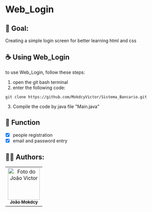 # Web_Login

## 📄 Goal:

Creating a simple login screen for better learning html and css

## ☕ Using Web_Login

to use Web_Login, follow these steps:

1. open the git bash terminal
2. enter the following code:
```
git clone https://github.com/MokdcyVictor/Sistema_Bancario.git
```
3. Compile the code by java file "Main.java"

## 🔧 Function
- [X] people registration
- [X] email and password entry
## 🙋‍♂️ Authors:
<table>
  <tr>
    <td align="center">
      <a href="#">
        <img src="https://avatars.githubusercontent.com/u/91168785?s=96&v=4" width="100px;" alt="Foto do João Victor"/><br>
        <sub>
          <b>João Mokdcy</b>
        </sub>
      </a>
    </td>
